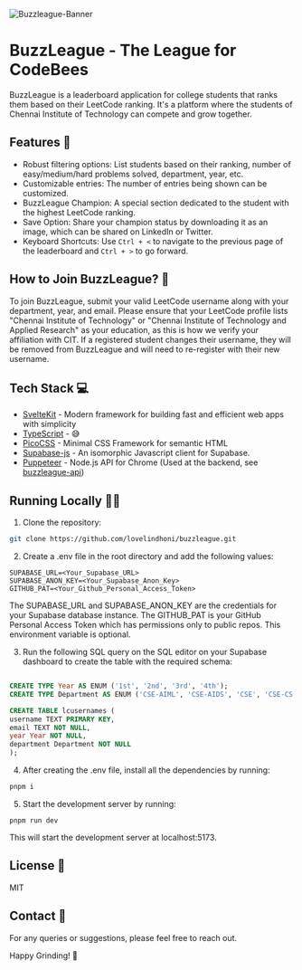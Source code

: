 ![Buzzleague-Banner](https://ik.imagekit.io/lovelin/BuzzLeague/Readme-banner?updatedAt=1705848968596)

# BuzzLeague - The League for CodeBees

BuzzLeague is a leaderboard application for college students that ranks them based on their LeetCode ranking. It's a platform where the students of Chennai Institute of Technology can compete and grow together.

## Features 🚀

- Robust filtering options: List students based on their ranking, number of easy/medium/hard problems solved, department, year, etc.
- Customizable entries: The number of entries being shown can be customized.
- BuzzLeague Champion: A special section dedicated to the student with the highest LeetCode ranking.
- Save Option: Share your champion status by downloading it as an image, which can be shared on LinkedIn or Twitter.
- Keyboard Shortcuts: Use `Ctrl + <` to navigate to the previous page of the leaderboard and `Ctrl + >` to go forward.

## How to Join BuzzLeague? 📝

To join BuzzLeague, submit your valid LeetCode username along with your department, year, and email. Please ensure that your LeetCode profile lists "Chennai Institute of Technology" or "Chennai Institute of Technology and Applied Research" as your education, as this is how we verify your affiliation with CIT. If a registered student changes their username, they will be removed from BuzzLeague and will need to re-register with their new username.

## Tech Stack 💻

- [SvelteKit](https://kit.svelte.dev) - Modern framework for building fast and efficient web apps with simplicity
- [TypeScript](https://www.typescriptlang.org/) - 😅
- [PicoCSS](https://picocss.com/) - Minimal CSS Framework for semantic HTML
- [Supabase-js](https://github.com/supabase/supabase-js) - An isomorphic Javascript client for Supabase.
- [Puppeteer](https://pptr.dev/) - Node.js API for Chrome (Used at the backend, see [buzzleague-api](https://github.com/lovelindhoni/buzzleague-api))

## Running Locally 🏃‍♂️

1. Clone the repository:

```bash
git clone https://github.com/lovelindhoni/buzzleague.git
```

2. Create a .env file in the root directory and add the following values:

```plaintext
SUPABASE_URL=<Your_Supabase_URL>
SUPABASE_ANON_KEY=<Your_Supabase_Anon_Key>
GITHUB_PAT=<Your_Github_Personal_Access_Token>
```

The SUPABASE_URL and SUPABASE_ANON_KEY are the credentials for your Supabase database instance. The GITHUB_PAT is your GitHub Personal Access Token which has permissions only to public repos. This environment variable is optional.

3. Run the following SQL query on the SQL editor on your Supabase dashboard to create the table with the required schema:

```sql

CREATE TYPE Year AS ENUM ('1st', '2nd', '3rd', '4th');
CREATE TYPE Department AS ENUM ('CSE-AIML', 'CSE-AIDS', 'CSE', 'CSE-CS', 'CSBS', 'ECE', 'EEE', 'BME', 'MCT', 'MECH', 'SH', 'CIVIL', 'IT', 'ACT', 'VLSI');

CREATE TABLE lcusernames (
username TEXT PRIMARY KEY,
email TEXT NOT NULL,
year Year NOT NULL,
department Department NOT NULL
);
```

4. After creating the .env file, install all the dependencies by running:

```bash
pnpm i
```

5. Start the development server by running:

```
pnpm run dev
```

This will start the development server at localhost:5173.

## License 📄

MIT

## Contact 📧

For any queries or suggestions, please feel free to reach out.

Happy Grinding! 🎉
